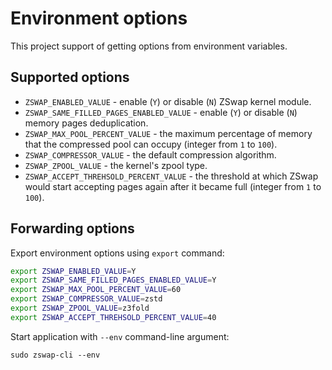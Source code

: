# Environment options

This project support of getting options from environment variables.

## Supported options

  * `ZSWAP_ENABLED_VALUE` - enable (`Y`) or disable (`N`) ZSwap kernel module.
  * `ZSWAP_SAME_FILLED_PAGES_ENABLED_VALUE` - enable (`Y`) or disable (`N`) memory pages deduplication.
  * `ZSWAP_MAX_POOL_PERCENT_VALUE` - the maximum percentage of memory that the compressed pool can occupy (integer from `1` to `100`).
  * `ZSWAP_COMPRESSOR_VALUE` - the default compression algorithm.
  * `ZSWAP_ZPOOL_VALUE` - the kernel's zpool type.
  * `ZSWAP_ACCEPT_THREHSOLD_PERCENT_VALUE` - the threshold at which ZSwap would start accepting pages again after it became full (integer from `1` to `100`).

## Forwarding options

Export environment options using `export` command:

```bash
export ZSWAP_ENABLED_VALUE=Y
export ZSWAP_SAME_FILLED_PAGES_ENABLED_VALUE=Y
export ZSWAP_MAX_POOL_PERCENT_VALUE=60
export ZSWAP_COMPRESSOR_VALUE=zstd
export ZSWAP_ZPOOL_VALUE=z3fold
export ZSWAP_ACCEPT_THREHSOLD_PERCENT_VALUE=40
```

Start application with `--env` command-line argument:

```
sudo zswap-cli --env
```
